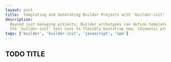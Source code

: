 ```yaml
---
layout: post
title:  Templating and Generating Builder Projects with 'builder-init'
description:
  Beyond just managing projects, Builder archetypes can define templates that
  the 'builder-init' tool uses to flexibly bootstrap new, idiomatic projects.
tags: ['builder', 'builder-init', 'javascript', 'npm']
---
```


## TODO TITLE


<!-- more start -->

[fmd]: http://formidablelabs.com/
[builder]: https://github.com/FormidableLabs/builder
[builder-init]: https://github.com/FormidableLabs/builder-init
[builder-react-component]: https://github.com/FormidableLabs/builder-react-component

<!-- more end -->
